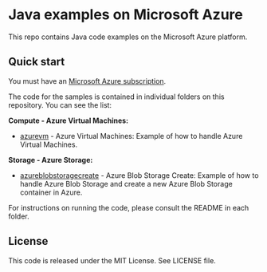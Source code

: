 # Java examples on Microsoft Azure

This repo contains Java code examples on the Microsoft Azure platform.




## Quick start

You must have an [Microsoft Azure subscription](https://azure.microsoft.com/).

The code for the samples is contained in individual folders on this repository. You can see the list:

**Compute - Azure Virtual Machines:**
* [azurevm](/azurevm) - Azure Virtual Machines: Example of how to handle Azure Virtual Machines.

**Storage - Azure Storage:**
* [azureblobstoragecreate](/azureblobstoragecreate) - Azure Blob Storage Create: Example of how to handle Azure Blob Storage and
create a new Azure Blob Storage container in Azure.

For instructions on running the code, please consult the README in each folder. 




## License

This code is released under the MIT License. See LICENSE file.
